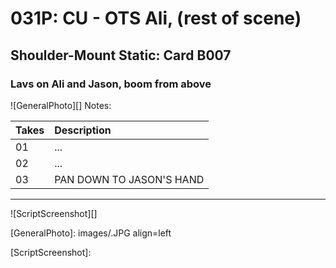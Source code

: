 # 031P: CU - OTS Ali, (rest of scene)

## Shoulder-Mount Static: Card B007

### Lavs on Ali and Jason, boom from above

![GeneralPhoto][]
Notes: 

| Takes | Description |
|:---|:----|
| 01 | ... |
| 02 | ... |
| 03 | PAN DOWN TO JASON'S HAND |

----

![ScriptScreenshot][]


[GeneralPhoto]:  images/.JPG align=left

[ScriptScreenshot]: 
